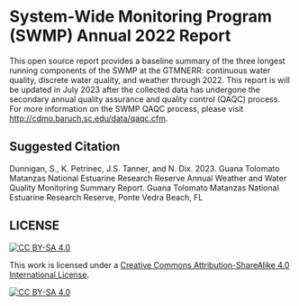 # System-Wide Monitoring Program (SWMP) Annual 2022 Report

This open source report provides a baseline summary of the three longest running components of the SWMP at the GTMNERR: continuous water quality, discrete water quality, and weather through 2022. This report is will be updated in July 2023 after the collected data has undergone the secondary annual quality assurance and quality control (QAQC) process. For more information on the SWMP QAQC process, please visit http://cdmo.baruch.sc.edu/data/qaqc.cfm.

## Suggested Citation

Dunnigan, S., K. Petrinec, J.S. Tanner, and N. Dix. 2023. Guana Tolomato Matanzas National Estuarine Research Reserve Annual Weather and Water Quality Monitoring Summary Report. Guana Tolomato Matanzas National Estuarine Research Reserve, Ponte Vedra Beach, FL

## LICENSE

[![CC BY-SA 4.0][cc-by-sa-shield]][cc-by-sa]

This work is licensed under a
[Creative Commons Attribution-ShareAlike 4.0 International License][cc-by-sa].

[![CC BY-SA 4.0][cc-by-sa-image]][cc-by-sa]

[cc-by-sa]: http://creativecommons.org/licenses/by-sa/4.0/
[cc-by-sa-image]: https://licensebuttons.net/l/by-sa/4.0/88x31.png
[cc-by-sa-shield]: https://img.shields.io/badge/License-CC%20BY--SA%204.0-lightgrey.svg
